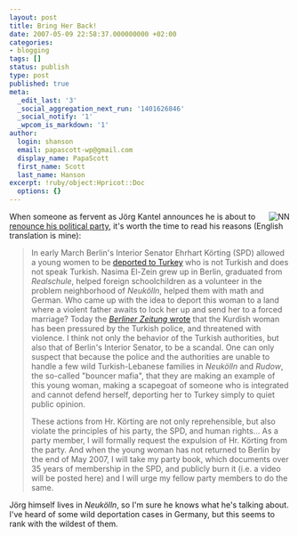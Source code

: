 ```yaml
---
layout: post
title: Bring Her Back!
date: 2007-05-09 22:58:37.000000000 +02:00
categories:
- blogging
tags: []
status: publish
type: post
published: true
meta:
  _edit_last: '3'
  _social_aggregation_next_run: '1401626846'
  _social_notify: '1'
  _wpcom_is_markdown: '1'
author:
  login: shanson
  email: papascott-wp@gmail.com
  display_name: PapaScott
  first_name: Scott
  last_name: Hanson
excerpt: !ruby/object:Hpricot::Doc
  options: {}
---
```

<p><a href="http://www.berlinonline.de/berliner-zeitung/print/berlin/652190.html"><img src="https://www.papascott.de/wordpress/wp-content/uploads/2007/05/nasima-el-zein.jpg" alt="NN" align="right" title="" /></a> When someone as fervent as Jörg Kantel announces he is about to <a href="http://www.schockwellenreiter.de/2007/05/09.html#holtSieZurck">renounce his political party</a>, it's worth the time to read his reasons (English translation is mine):</p>
<blockquote><p>
  In early March Berlin's Interior Senator Ehrhart Körting (SPD) allowed a young women to be <a href="http://www.berlinonline.de/berliner-zeitung/archiv/.bin/dump.fcgi/2007/0413/politik/0074/index.html">deported to Turkey</a> who is not Turkish and does not speak Turkish. Nasima El-Zein grew up in Berlin, graduated from <em>Realschule</em>, helped foreign schoolchildren as a volunteer in the problem neighborhood of <em>Neukölln</em>, helped them with math and German. Who came up with the idea to deport this woman to a land where a violent father awaits to lock her up and send her to a forced marriage? Today the <a href="http://www.berlinonline.de/berliner-zeitung/print/berlin/652190.html"><em>Berliner Zeitung</em> wrote</a> that the Kurdish woman has been pressured by the Turkish police, and threatened with violence. I think not only the behavior of the Turkish authorities, but also that of Berlin's Interior Senator, to be a scandal. One can only suspect that because the police and the authorities are unable to handle a few wild Turkish-Lebanese families in <em>Neukölln</em> and <em>Rudow</em>, the so-called "bouncer mafia", that they are making an example of this young woman, making a scapegoat of someone who is integrated and cannot defend herself, deporting her to Turkey simply to quiet public opinion.</p>
<p>  These actions from Hr. Körting are not only reprehensible, but also violate the principles of his party, the SPD, and human rights... As a party member, I will formally request the expulsion of Hr. Körting from the party. And when the young woman has not returned to Berlin by the end of May 2007, I will take my party book, which documents over 35 years of membership in the SPD, and publicly burn it (i.e. a video will be posted here) and I will urge my fellow party members to do the same.
</p></blockquote>
<p>Jörg himself lives in <em>Neukölln</em>, so I'm sure he knows what he's talking about. I've heard of some wild deportation cases in Germany, but this seems to rank with the wildest of them.</p>
